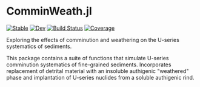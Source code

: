 # ComminWeath.jl

[![Stable](https://img.shields.io/badge/docs-stable-blue.svg)](https://GrahamEdwards.github.io/ComminWeath.jl/stable/)
[![Dev](https://img.shields.io/badge/docs-dev-blue.svg)](https://GrahamEdwards.github.io/ComminWeath.jl/dev/)
[![Build Status](https://github.com/GrahamEdwards/ComminWeath.jl/actions/workflows/CI.yml/badge.svg?branch=main)](https://github.com/GrahamEdwards/ComminWeath.jl/actions/workflows/CI.yml?query=branch%3Amain)
[![Coverage](https://codecov.io/gh/GrahamEdwards/ComminWeath.jl/branch/main/graph/badge.svg)](https://codecov.io/gh/GrahamEdwards/ComminWeath.jl)

Exploring the effects of comminution and weathering on the U-series systematics of sediments.

This package contains a suite of functions that simulate U-series comminution systematics of fine-grained sediments. Incorporates replacement of detrital material with an insoluble authigenic "weathered" phase and implantation of U-series nuclides from a soluble authigenic rind.  